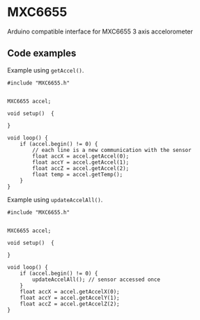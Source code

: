 # MXC6655
Arduino compatible interface for MXC6655 3 axis accelorometer 

## Code examples

Example using `getAccel()`.
```
#include "MXC6655.h"


MXC6655 accel;

void setup()  {

}

void loop() {
    if (accel.begin() != 0) {
        // each line is a new communication with the sensor
        float accX = accel.getAccel(0);
        float accY = accel.getAccel(1);
        float accZ = accel.getAccel(2);
        float temp = accel.getTemp();
    }
}
```

Example using `updateAccelAll()`.

```
#include "MXC6655.h"


MXC6655 accel;

void setup()  {

}

void loop() {
    if (accel.begin() != 0) {
        updateAccelAll(); // sensor accessed once
    }
    float accX = accel.getAccelX(0);
    float accY = accel.getAccelY(1);
    float accZ = accel.getAccelZ(2);
}
```